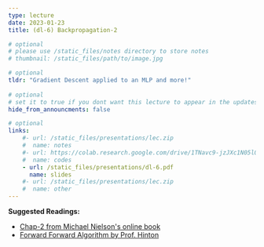 ```yaml
---
type: lecture
date: 2023-01-23
title: (dl-6) Backpropagation-2

# optional
# please use /static_files/notes directory to store notes
# thumbnail: /static_files/path/to/image.jpg

# optional
tldr: "Gradient Descent applied to an MLP and more!"
  
# optional
# set it to true if you dont want this lecture to appear in the updates section
hide_from_announcments: false

# optional
links: 
    #- url: /static_files/presentations/lec.zip
    #  name: notes
    #- url: https://colab.research.google.com/drive/1TNavc9-jzJXc1N05l06KYfgaSmu7zqxN?usp=sharing
    #  name: codes
    - url: /static_files/presentations/dl-6.pdf
      name: slides
    #- url: /static_files/presentations/lec.zip
    #  name: other
---
```


**Suggested Readings:**

- [Chap-2 from Michael Nielson's online book](http://neuralnetworksanddeeplearning.com/chap2.html)
- [Forward Forward Algorithm by Prof. Hinton](https://www.cs.toronto.edu/~hinton/FFA13.pdf)

